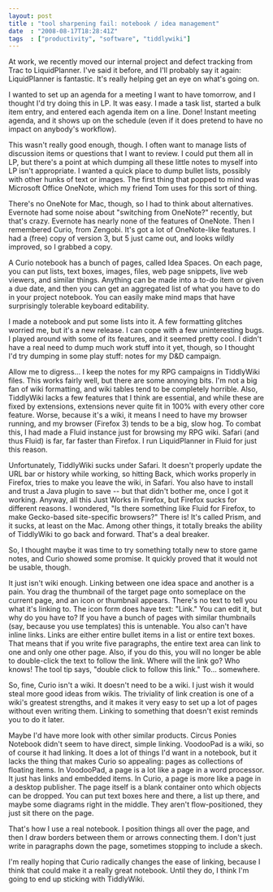 ```yaml
---
layout: post
title : "tool sharpening fail: notebook / idea management"
date  : "2008-08-17T18:28:41Z"
tags  : ["productivity", "software", "tiddlywiki"]
---
```

At work, we recently moved our internal project and defect tracking from Trac to LiquidPlanner.  I've said it before, and I'll probably say it again: LiquidPlanner is fantastic.  It's really helping get an eye on what's going on.

I wanted to set up an agenda for a meeting I want to have tomorrow, and I thought I'd try doing this in LP.  It was easy.  I made a task list, started a bulk item entry, and entered each agenda item on a line.  Done!  Instant meeting agenda, and it shows up on the schedule (even if it does pretend to have no impact on anybody's workflow).

This wasn't really good enough, though.  I often want to manage lists of discussion items or questions that I want to review.  I could put them all in LP, but there's a point at which dumping all these little notes to myself into LP isn't appropriate.  I wanted a quick place to dump bullet lists, possibly with other hunks of text or images.  The first thing that popped to mind was Microsoft Office OneNote, which my friend Tom uses for this sort of thing.

There's no OneNote for Mac, though, so I had to think about alternatives. Evernote had some noise about "switching from OneNote?" recently, but that's crazy.  Evernote has nearly none of the features of OneNote.  Then I remembered Curio, from Zengobi.  It's got a lot of OneNote-like features.  I had a (free) copy of version 3, but 5 just came out, and looks wildly improved, so I grabbed a copy.

A Curio notebook has a bunch of pages, called Idea Spaces.  On each page, you can put lists, text boxes, images, files, web page snippets, live web viewers, and similar things.  Anything can be made into a to-do item or given a due date, and then you can get an aggregated list of what you have to do in your project notebook.  You can easily make mind maps that have surprisingly tolerable keyboard editability.

I made a notebook and put some lists into it.  A few formatting glitches worried me, but it's a new release.  I can cope with a few uninteresting bugs. I played around with some of its features, and it seemed pretty cool.  I didn't have a real need to dump much work stuff into it yet, though, so I thought I'd try dumping in some play stuff: notes for my D&D campaign.

Allow me to digress...  I keep the notes for my RPG campaigns in TiddlyWiki files.  This works fairly well, but there are some annoying bits.  I'm not a big fan of wiki formatting, and wiki tables tend to be completely horrible. Also, TiddlyWiki lacks a few features that I think are essential, and while these are fixed by extensions, extensions never quite fit in 100% with every other core feature.  Worse, because it's a wiki, it means I need to have my browser running, and my browser (Firefox 3) tends to be a big, slow hog.  To combat this, I had made a Fluid instance just for browsing my RPG wiki.  Safari (and thus Fluid) is far, far faster than Firefox.  I run LiquidPlanner in Fluid for just this reason.

Unfortunately, TiddlyWiki sucks under Safari.  It doesn't properly update the URL bar or history while working, so hitting Back, which works properly in Firefox, tries to make you leave the wiki, in Safari.  You also have to install and trust a Java plugin to save -- but that didn't bother me, once I got it working.  Anyway, all this Just Works in Firefox, but Firefox sucks for different reasons.  I wondered, "Is there something like Fluid for Firefox, to make Gecko-based site-specific browsers?"  There is!  It's called Prism, and it sucks, at least on the Mac.  Among other things, it totally breaks the ability of TiddlyWiki to go back and forward.  That's a deal breaker.

So, I thought maybe it was time to try something totally new to store game notes, and Curio showed some promise.  It quickly proved that it would not be usable, though.

It just isn't wiki enough.  Linking between one idea space and another is a pain.  You drag the thumbnail of the target page onto someplace on the current page, and an icon or thumbnail appears.  There's no text to tell you what it's linking to.  The icon form does have text: "Link."  You can edit it, but why do you have to?  If you have a bunch of pages with similar thumbnails (say, because you use templates) this is untenable.  You also can't have inline links.  Links are either entire bullet items in a list or entire text boxes. That means that if you write five paragraphs, the entire text area can link to one and only one other page.  Also, if you do this, you will no longer be able to double-click the text to follow the link.  Where will the link go?  Who knows! The tool tip says, "double click to follow this link."  To... somewhere.

So, fine, Curio isn't a wiki.  It doesn't need to be a wiki.  I just wish it would steal more good ideas from wikis.  The triviality of link creation is one of a wiki's greatest strengths, and it makes it very easy to set up a lot of pages without even writing them.  Linking to something that doesn't exist reminds you to do it later.

Maybe I'd have more look with other similar products.  Circus Ponies Notebook didn't seem to have direct, simple linking.  VoodooPad is a wiki, so of course it had linking.  It does a lot of things I'd want in a notebook, but it lacks the thing that makes Curio so appealing: pages as collections of floating items.  In VoodooPad, a page is a lot like a page in a word processor.  It just has links and embedded items.  In Curio, a page is more like a page in a desktop publisher.  The page itself is a blank container onto which objects can be dropped.  You can put text boxes here and there, a list up there, and maybe some diagrams right in the middle.  They aren't flow-positioned, they just sit there on the page.

That's how I use a real notebook.  I position things all over the page, and then I draw borders between them or arrows connecting them.  I don't just write in paragraphs down the page, sometimes stopping to include a skech.

I'm really hoping that Curio radically changes the ease of linking, because I think that could make it a really great notebook.  Until they do, I think I'm going to end up sticking with TiddlyWiki. 
